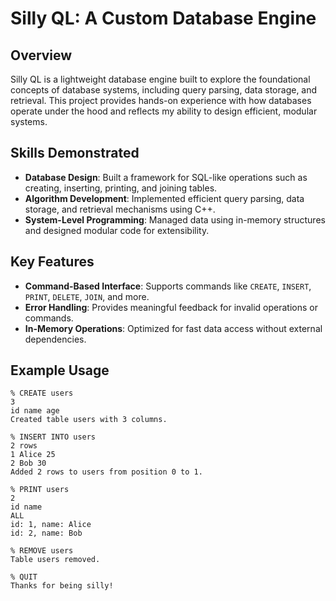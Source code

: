 # Silly QL: A Custom Database Engine

## Overview
Silly QL is a lightweight database engine built to explore the foundational concepts of database systems, including query parsing, data storage, and retrieval. This project provides hands-on experience with how databases operate under the hood and reflects my ability to design efficient, modular systems.

## **Skills Demonstrated**
- **Database Design**: Built a framework for SQL-like operations such as creating, inserting, printing, and joining tables.
- **Algorithm Development**: Implemented efficient query parsing, data storage, and retrieval mechanisms using C++.
- **System-Level Programming**: Managed data using in-memory structures and designed modular code for extensibility.

## **Key Features**
- **Command-Based Interface**: Supports commands like `CREATE`, `INSERT`, `PRINT`, `DELETE`, `JOIN`, and more.
- **Error Handling**: Provides meaningful feedback for invalid operations or commands.
- **In-Memory Operations**: Optimized for fast data access without external dependencies.

## **Example Usage**
```plaintext
% CREATE users
3
id name age
Created table users with 3 columns.

% INSERT INTO users
2 rows
1 Alice 25
2 Bob 30
Added 2 rows to users from position 0 to 1.

% PRINT users
2
id name
ALL
id: 1, name: Alice
id: 2, name: Bob

% REMOVE users
Table users removed.

% QUIT
Thanks for being silly!
